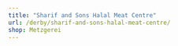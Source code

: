 ```yaml
---
title: "Sharif and Sons Halal Meat Centre"
url: /derby/sharif-and-sons-halal-meat-centre/
shop: Metzgerei
---
```

